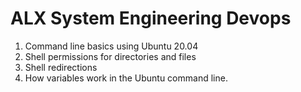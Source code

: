 # ALX System Engineering Devops 

1. Command line basics using Ubuntu 20.04
2. Shell permissions for directories and files
3. Shell redirections
4. How variables work in the Ubuntu command line.
